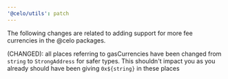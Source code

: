 ```yaml
---
'@celo/utils': patch
---
```


The following changes are related to adding support for more fee currencies in the @celo packages.

(CHANGED): all places referring to gasCurrencies have been changed from `string` to `StrongAddress` for safer types. This shouldn't impact you as you already should have been giving `0x${string}` in these places
